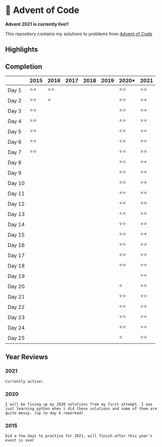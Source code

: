 # :christmas_tree: Advent of Code

**Advent 2021 is currently live!!**

This repository contains my solutions to problems from [Advent of Code](https://adventofcode.com/)

## Highlights

## Completion

|        |    2015    |    2016    |    2017    |    2018    |    2019    |    2020*   |    2021    |
| ------ |    ----    |    ----    |    ----    |    ----    |    ----    |    ----    |    ----    |
| Day 1  |:star::star:|:star::star:|            |            |            |:star::star:|:star::star:|
| Day 2  |:star::star:|:star:      |            |            |            |:star::star:|:star::star:|
| Day 3  |:star::star:|            |            |            |            |:star::star:|:star::star:|
| Day 4  |:star::star:|            |            |            |            |:star::star:|:star::star:|
| Day 5  |:star::star:|            |            |            |            |:star::star:|:star::star:|
| Day 6  |:star::star:|            |            |            |            |:star::star:|:star::star:|
| Day 7  |:star::star:|            |            |            |            |:star::star:|:star::star:|
| Day 8  |            |            |            |            |            |:star::star:|:star::star:|
| Day 9  |            |            |            |            |            |:star::star:|:star::star:|
| Day 10 |            |            |            |            |            |:star::star:|:star::star:|
| Day 11 |            |            |            |            |            |:star::star:|:star::star:|
| Day 12 |            |            |            |            |            |:star::star:|:star::star:|
| Day 13 |            |            |            |            |            |:star::star:|:star::star:|
| Day 14 |            |            |            |            |            |:star::star:|:star::star:|
| Day 15 |            |            |            |            |            |:star::star:|:star::star:|
| Day 16 |            |            |            |            |            |:star::star:|:star::star:|
| Day 17 |            |            |            |            |            |:star::star:|:star::star:|
| Day 18 |            |            |            |            |            |:star::star:|:star::star:|
| Day 19 |            |            |            |            |            |            |:star::star:|
| Day 20 |            |            |            |            |            |:star:      |:star::star:|
| Day 21 |            |            |            |            |            |:star::star:|:star::star:|
| Day 22 |            |            |            |            |            |:star::star:|:star::star:|
| Day 23 |            |            |            |            |            |:star::star:|:star::star:|
| Day 24 |            |            |            |            |            |:star::star:|:star::star:|
| Day 25 |            |            |            |            |            |:star:      |:star::star:|

## Year Reviews

### 2021

```Currently active!```

### 2020

```I will be fixing up my 2020 solutions from my first attempt. I was just learning python when i did these solutions and some of them are quite messy. (up to day 6 reworked)```

### 2015

```Did a few days to practice for 2021, will finish after this year's event is over```
